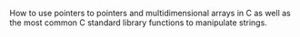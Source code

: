 How to use pointers to pointers and multidimensional arrays in C as well as the most common C standard library functions to manipulate strings.
